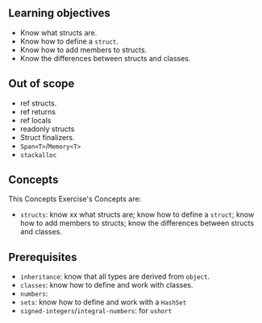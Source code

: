 ## Learning objectives

- Know what structs are.
- Know how to define a `struct`.
- Know how to add members to structs.
- Know the differences between structs and classes.

## Out of scope

- ref structs.
- ref returns
- ref locals
- readonly structs
- Struct finalizers.
- `Span<T>`/`Memory<T>`
- `stackalloc`

## Concepts

This Concepts Exercise's Concepts are:

- `structs`: know xx what structs are; know how to define a `struct`; know how to add members to structs; know the differences between structs and classes.

## Prerequisites

- `inheritance`: know that all types are derived from `object`.
- `classes`: know how to define and work with classes.
- `numbers`:
- `sets`: know how to define and work with a `HashSet`
- `signed-integers`/`integral-numbers`: for `ushort`
